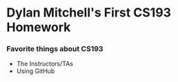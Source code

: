 # Dylan Mitchell's First CS193 Homework

### Favorite things about CS193
- The Instructors/TAs
- Using GitHub
